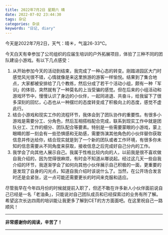 ```yaml
---
title: 2022年7月2日 星期六 晴
date: 2022-07-02 23:44:30
tags: 杂记
categories: 杂谈
keywords: "日记, diary"
---
```

今天是2022年7月2日，天气：晴☀️，气温26-33℃。

今天白天有幸参加了公司组织的应届生培训的户外拓展项目，体验了三种不同的团队建设小游戏。有以下几点感受：

1. 从开始参加今天的活动到结束，我完成了一种心态的转变。刚踏进园区大门时感觉风光很不错，心情就像是来这里旅游的游客一样愉悦。结果到了集合地点，大家都被安排给了几个教练，然后分成了若干个活动小组，颇有一种「军训」的体验，突然就有了一种莫名的上当受骗的感觉。但在后来的小组活动和游戏环节中，慢慢认识了身边的小伙伴，一起同进退、共奋斗，给我留下了很多深刻的回忆，心态也从一种摆烂的态度转变成了积极向上的态度，感觉不虚此行。
2. 结合小游戏和现实工作的流程环节，我体会到了团队协作的重要性。有很多小游戏是需要分工、分角色，然后互相搭档配合完成，联系到现实工作中就是团队分工、工作的细分、团队配合等要素。特别是一些需要蒙眼的小游戏，蒙上眼睛的那一刻会有一些恐惧感和无助感，需要饰演其他角色的小伙伴替你获取信息并传达给你，结合现实就是到了一个新的团队或者工作环境，有很多你未知的信息需要从不同角度来获取，接收信息之后完成好自己分内的工作。
3. 我学会了向其他人展示自己。我属于性格比较内向的人，以前我是很不喜欢做自我介绍的，因为觉得很麻烦，有时会不知道从哪说起。经过这几天一些自我介绍的环节，我逐渐学会了如何向其他小伙伴展示自己积极的一面，更重要的是发现了自身的闪光点，知道自我介绍时该说什么了。当然，在公开场合发言时还是会紧张，这一点可能还需要更长的时间来克服和适应。

尽管我早在今年四月份的时候就提前入职了，但还不敢在许多新人小伙伴面前说自己已经是一名「老油条」，只能说对自己团队成员和已经探索过的业务有所了解。希望这次长达四周的培训能让我更多了解到CET的方方面面吧。在这里祝自己一路顺风！

---
**非常感谢你的阅读，辛苦了！**

---
